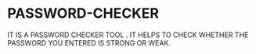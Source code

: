 # PASSWORD-CHECKER
IT IS A PASSWORD CHECKER TOOL . IT HELPS TO CHECK WHETHER THE PASSWORD YOU ENTERED IS STRONG OR WEAK. 
